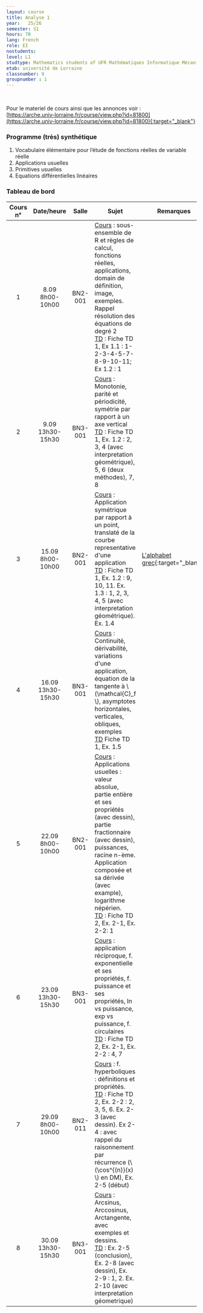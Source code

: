 ```yaml
---
layout: course
title: Analyse 1
year: 	25/26
semester: S1
hours: 70
lang: French
role: EI
nostudents:
level: L1
studtype: Mathematics students of UFR Mathématiques Informatique Mécanique
etab: université de Lorraine
classnumber: 9
groupnumber : 1
---
```


<br/>

Pour le materiel de cours ainsi que les annonces voir : <br/> [https://arche.univ-lorraine.fr/course/view.php?id=81800](https://arche.univ-lorraine.fr/course/view.php?id=81800){:target="_blank"}

### Programme (très) synthétique

1. Vocabulaire élémentaire pour l’étude de fonctions réelles de variable réelle
2. Applications usuelles
3. Primitives usuelles
4. Equations différentielles linéaires



<!-- Nesting :
1. First item
    * 1.1 Sub-item A
-->

### Tableau de bord

| Cours n&deg; | Date/heure | Salle | Sujet | Remarques |
|:---: | :---: | :---: | ------- | -- |
| 1 | 8.09 <br/>8h00-10h00      | BN2-001|<u>Cours</u> : sous-ensemble de R et règles de calcul, fonctions réelles, applications, domain de définition, image, exemples. Rappel résolution des équations de degré 2 <br/><u>TD</u> : Fiche TD 1, Ex 1.1 : 1-2-3-4-5-7-8-9-10-11; Ex 1.2 : 1  | |
| 2 | 9.09 <br/> 13h30-15h30   | BN3-001 |   <u>Cours</u> : Monotonie, parité et périodicité, symétrie par rapport à un axe vertical <br/><u>TD</u> : Fiche TD 1, Ex. 1.2 : 2, 3, 4 (avec interpretation géométrique), 5, 6 (deux méthodes), 7, 8   | |
| 3 | 15.09 <br/> 8h00-10h00   | BN2-001 |   <u>Cours</u> : Application symétrique par rapport à un point, translaté de la courbe representative d'une application  <br/><u>TD</u> : Fiche TD 1, Ex. 1.2 : 9, 10, 11. Ex. 1.3 : 1, 2, 3, 4, 5 (avec interpretation géométrique). Ex. 1.4  | [L'alphabet grec](https://fr.wikipedia.org/wiki/Alphabet_grec#:~:text=grec%20ancien.-,Graphies%20courantes,-%5Bmodifier%20%7C){:target="_blank"} |
| 4 | 16.09 <br/> 13h30-15h30   | BN3-001 |   <u>Cours</u> :  Continuité, dérivabilité, variations d'une application, équation de la tangente à \\(\mathcal{C}_f \\), asymptotes horizontales, verticales, obliques, exemples<br/><u>TD</u> Fiche TD 1, Ex. 1.5  | |
| 5 | 22.09 <br/> 8h00-10h00   | BN2-001 |   <u>Cours</u> : Applications usuelles : valeur absolue, partie entière et ses propriétés (avec dessin), partie fractionnaire (avec dessin), puissances, racine n-ème. Application composée et sa dérivée (avec example), logarithme népérien. <br/><u>TD</u> : Fiche TD 2, Ex. 2-1, Ex. 2-2: 1 | |
| 6 | 23.09 <br/> 13h30-15h30   | BN3-001 |   <u>Cours</u> : application réciproque, f. exponentielle et ses propriétés, f. puissance et ses propriétés, ln vs puissance, exp vs puissance, f. circulaires <br/><u>TD</u> : Fiche TD 2, Ex. 2-1, Ex. 2-2 : 4, 7  | |
| 7 | 29.09 <br/> 8h00-10h00   | BN2-011 |   <u>Cours</u> : f. hyperboliques : définitions et propriétés. <br/><u>TD</u> : Fiche TD 2, Ex. 2-2 : 2, 3, 5, 6. Ex. 2-3 (avec dessin). Ex 2-4 : avec rappel du raisonnement par récurrence (\\(\cos^{(n)}(x) \\) en DM), Ex. 2-5 (début) | |
| 8 | 30.09 <br/> 13h30-15h30   | BN3-001 |   <u>Cours</u> : Arcsinus, Arccosinus, Arctangente, avec exemples et dessins. <br/><u>TD</u> : Ex. 2-5 (conclusion), Ex. 2-8 (avec dessin), Ex. 2-9 : 1, 2. Ex. 2-10 (avec interpretation géometrique)  | |

